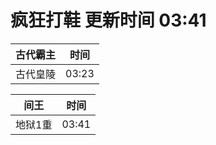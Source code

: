 # 疯狂打鞋 更新时间 03:41

| 古代霸主   | 时间    |
|--------|-------|
| 古代皇陵 | 03:23 |

| 间王   | 时间    |
|--------|-------|
| 地狱1重 | 03:41 |